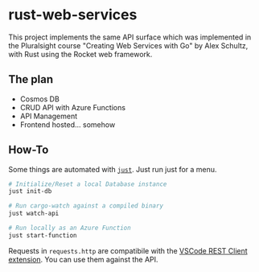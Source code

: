 # rust-web-services

This project implements the same API surface which was implemented in the Pluralsight course "Creating Web Services with Go" by Alex Schultz, with Rust using the Rocket web framework.

## The plan

- Cosmos DB
- CRUD API with Azure Functions
- API Management
- Frontend hosted... somehow

## How-To

Some things are automated with [`just`](https://github.com/casey/just#what-are-the-idiosyncrasies-of-make-that-just-avoids). Just run just for a menu.

```sh
# Initialize/Reset a local Database instance
just init-db

# Run cargo-watch against a compiled binary
just watch-api

# Run locally as an Azure Function
just start-function
```

Requests in `requests.http` are compatibile with the [VSCode REST Client extension](https://marketplace.visualstudio.com/items?itemName=humao.rest-client). You can use them against the API.
